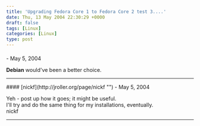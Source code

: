 ```yaml
---
title: 'Upgrading Fedora Core 1 to Fedora Core 2 test 3....'
date: Thu, 13 May 2004 22:30:29 +0000
draft: false
tags: [Linux]
categories: [Linux]
type: post
---
```



#### 
[]( "") - <time datetime="2004-05-14 00:17:36">May 5, 2004</time>

**Debian** would've been a better choice.
<hr />
#### 
[nickf](http://jroller.org/page/nickf "") - <time datetime="2004-05-14 00:26:55">May 5, 2004</time>

Yeh - post up how it goes; it might be useful.  
I'll try and do the same thing for my installations, eventually.  
nickf
<hr />
